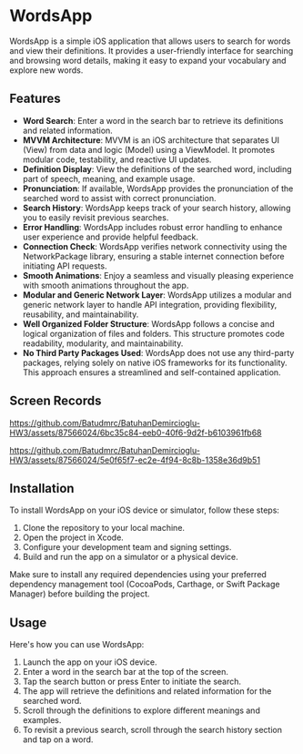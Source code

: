 # WordsApp

WordsApp is a simple iOS application that allows users to search for words and view their definitions. It provides a user-friendly interface for searching and browsing word details, making it easy to expand your vocabulary and explore new words.

## Features

- **Word Search**: Enter a word in the search bar to retrieve its definitions and related information.
- **MVVM Architecture**: MVVM is an iOS architecture that separates UI (View) from data and logic (Model) using a ViewModel. It promotes modular code, testability, and reactive UI updates.
- **Definition Display**: View the definitions of the searched word, including part of speech, meaning, and example usage.
- **Pronunciation**: If available, WordsApp provides the pronunciation of the searched word to assist with correct pronunciation.
- **Search History**: WordsApp keeps track of your search history, allowing you to easily revisit previous searches.
- **Error Handling**: WordsApp includes robust error handling to enhance user experience and provide helpful feedback.
- **Connection Check**: WordsApp verifies network connectivity using the NetworkPackage library, ensuring a stable internet connection before initiating API requests.
- **Smooth Animations**: Enjoy a seamless and visually pleasing experience with smooth animations throughout the app.
- **Modular and Generic Network Layer**: WordsApp utilizes a modular and generic network layer to handle API integration, providing flexibility, reusability, and maintainability.
- **Well Organized Folder Structure**: WordsApp follows a concise and logical organization of files and folders. This structure promotes code readability, modularity, and maintainability.
- **No Third Party Packages Used**: WordsApp does not use any third-party packages, relying solely on native iOS frameworks for its functionality. This approach ensures a streamlined and self-contained application.

## Screen Records

https://github.com/Batudmrc/BatuhanDemircioglu-HW3/assets/87566024/6bc35c84-eeb0-40f6-9d2f-b6103961fb68

https://github.com/Batudmrc/BatuhanDemircioglu-HW3/assets/87566024/5e0f65f7-ec2e-4f94-8c8b-1358e36d9b51


## Installation

To install WordsApp on your iOS device or simulator, follow these steps:

1. Clone the repository to your local machine.
2. Open the project in Xcode.
3. Configure your development team and signing settings.
4. Build and run the app on a simulator or a physical device.

Make sure to install any required dependencies using your preferred dependency management tool (CocoaPods, Carthage, or Swift Package Manager) before building the project.

## Usage

Here's how you can use WordsApp:

1. Launch the app on your iOS device.
2. Enter a word in the search bar at the top of the screen.
3. Tap the search button or press Enter to initiate the search.
4. The app will retrieve the definitions and related information for the searched word.
5. Scroll through the definitions to explore different meanings and examples.
6. To revisit a previous search, scroll through the search history section and tap on a word.
